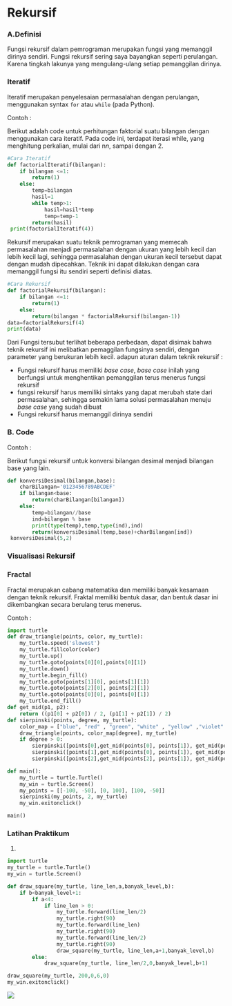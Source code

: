 # Rekursif

### A.Definisi

Fungsi rekursif dalam pemrograman merupakan fungsi yang memanggil dirinya sendiri. Fungsi rekursif sering saya bayangkan seperti perulangan. Karena tingkah lakunya yang mengulang-ulang setiap pemanggilan dirinya.

### Iteratif

Iteratif merupakan penyelesaian permasalahan dengan perulangan, menggunakan syntax `for` atau `while` (pada Python). 

Contoh :

Berikut adalah code untuk perhitungan faktorial suatu bilangan dengan menggunakan cara iteratif. 
Pada code ini, terdapat iterasi while, yang menghitung perkalian, mulai dari n*n*, sampai dengan 2.

```python
#Cara Iteratif
def factorialIteratif(bilangan):
    if bilangan <=1:
        return(1)
    else:
        temp=bilangan
        hasil=1
        while temp>1:
            hasil=hasil*temp
            temp=temp-1
        return(hasil)
 print(factorialIteratif(4))
```

Rekursif merupakan suatu teknik pemrograman yang memecah permasalahan menjadi permasalahan dengan ukuran yang lebih kecil dan lebih kecil lagi, sehingga permasalahan dengan ukuran kecil tersebut dapat dengan mudah dipecahkan. Teknik ini dapat dilakukan dengan cara memanggil fungsi itu sendiri seperti definisi diatas. 

```python
#Cara Rekursif
def factorialRekursif(bilangan):
    if bilangan <=1:
        return(1)
    else:
        return(bilangan * factorialRekursif(bilangan-1))
data=factorialRekursif(4)
print(data)      
```

Dari Fungsi tersubut terlihat beberapa perbedaan, dapat disimak bahwa teknik rekursif ini melibatkan pemaggilan fungsinya sendiri, dengan parameter yang berukuran lebih kecil. adapun aturan dalam teknik rekursif :

- Fungsi rekursif harus memiliki *base case*, *base case* inilah yang berfungsi untuk menghentikan pemanggilan terus menerus fungsi rekursif
- fungsi rekursif harus memiliki sintaks yang dapat merubah state dari permasalahan, sehingga semakin lama solusi permasalahan menuju *base case* yang sudah dibuat
- Fungsi rekursif harus memanggil dirinya sendiri

### B. Code

Contoh :

Berikut fungsi rekursif untuk konversi bilangan desimal menjadi bilangan base yang lain.

```python
def konversiDesimal(bilangan,base):
    charBilangan='0123456789ABCDEF'
    if bilangan<base:
        return(charBilangan[bilangan])
    else:
        temp=bilangan//base
        ind=bilangan % base
        print(type(temp),temp,type(ind),ind)
        return(konversiDesimal(temp,base)+charBilangan[ind])
 konversiDesimal(5,2)
```

### Visualisasi Rekursif

### Fractal

Fractal merupakan cabang matematika dan memiliki banyak kesamaan dengan teknik rekursif. Fraktal memiliki bentuk dasar, dan bentuk dasar ini dikembangkan secara berulang terus menerus.

Contoh :

```python
import turtle
def draw_triangle(points, color, my_turtle):   
    my_turtle.speed('slowest')
    my_turtle.fillcolor(color)
    my_turtle.up()
    my_turtle.goto(points[0][0],points[0][1])
    my_turtle.down()
    my_turtle.begin_fill()
    my_turtle.goto(points[1][0], points[1][1])
    my_turtle.goto(points[2][0], points[2][1])
    my_turtle.goto(points[0][0], points[0][1])
    my_turtle.end_fill()
def get_mid(p1, p2):
    return ((p1[0] + p2[0]) / 2, (p1[1] + p2[1]) / 2)
def sierpinski(points, degree, my_turtle):
    color_map = ["blue", "red" , "green", "white" , "yellow" ,"violet" , "orange"]
    draw_triangle(points, color_map[degree], my_turtle)
    if degree > 0:
        sierpinski([points[0],get_mid(points[0], points[1]), get_mid(points[0], points[2])], degree-1, my_turtle)
        sierpinski([points[1],get_mid(points[0], points[1]), get_mid(points[1], points[2])], degree-1, my_turtle)
        sierpinski([points[2],get_mid(points[2], points[1]), get_mid(points[0], points[2])], degree-1, my_turtle)

def main():
    my_turtle = turtle.Turtle()
    my_win = turtle.Screen()
    my_points = [[-100, -50], [0, 100], [100, -50]]
    sierpinski(my_points, 2, my_turtle)
    my_win.exitonclick()

main()
```

### Latihan Praktikum

1.

```python
import turtle
my_turtle = turtle.Turtle()
my_win = turtle.Screen()

def draw_square(my_turtle, line_len,a,banyak_level,b):
    if b<banyak_level+1:
        if a<4:
            if line_len > 0:
                my_turtle.forward(line_len/2)
                my_turtle.right(90)
                my_turtle.forward(line_len)
                my_turtle.right(90)
                my_turtle.forward(line_len/2)
                my_turtle.right(90)
                draw_square(my_turtle, line_len,a+1,banyak_level,b)
        else:
            draw_square(my_turtle, line_len/2,0,banyak_level,b+1)

draw_square(my_turtle, 200,0,6,0)
my_win.exitonclick()

```



![](C:\Users\Choirul\AppData\Local\Programs\Python\Python37-32\Scripts\struktur_data\docs\assets\images\Untitled.png)